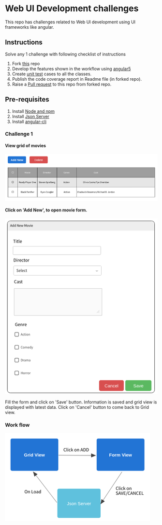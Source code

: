 # Web UI Development challenges
This repo has challenges related to Web UI development using UI frameworks like angular.

## Instructions 
Solve any 1 challenge with following checklist of instructions
1. Fork [this](https://github.com/programming-skill-tests/front-end) repo
2. Develop the features shown in the workflow using [angular5](https://angular.io/guide/quickstart)
3. Create [unit test](https://angular.io/guide/testing) cases to all the classes.
4. Publish the code coverage report in Readme file (in forked repo).
5. Raise a [Pull request](https://help.github.com/articles/creating-a-pull-request-from-a-fork/) to this repo from forked repo.

## Pre-requisites
1. Install [Node and npm](https://nodejs.org/en/download/)
2. Install [Json Server](https://github.com/typicode/json-server)
3. Install [angular-cli](https://cli.angular.io/)

### Challenge 1
#### View grid of movies
![Page-1](challenge1/page1.png)
#### Click on 'Add New', to open movie form.
![Page-2](challenge1/page2.png)

Fill the form and click on 'Save' button. Information is saved and grid view is displayed with latest data. Click on 'Cancel' button to come back to Grid view.

### Work flow
![Workflow](challenge1/workflow.png)
